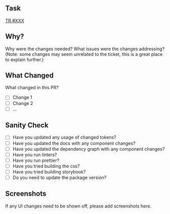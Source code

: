 ## Task

[TR #XXX]()

## Why?

Why were the changes needed? What issues were the changes addressing?
(Note: some changes may seem unrelated to the ticket, this is a great place to explain further.)

## What Changed

What changed in this PR?

- [ ] Change 1
- [ ] Change 2
- [ ] ...

## Sanity Check

- [ ] Have you updated any usage of changed tokens?
- [ ] Have you updated the docs with any component changes?
- [ ] Have you updated the dependency graph with any component changes?
- [ ] Have you run linters?
- [ ] Have you run prettier?
- [ ] Have you tried building the css?
- [ ] Have you tried building storybook?
- [ ] Do you need to update the package version?

## Screenshots

If any UI changes need to be shown off, please add screenshots here.
